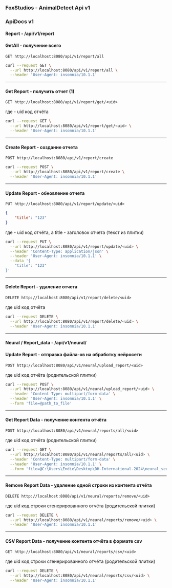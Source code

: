 ### FoxStudios - AnimalDetect Api v1
### ApiDocs v1

#### Report - /api/v1/report


#### GetAll - получение всего

```http request
GET http://localhost:8080/api/v1/report/all
```


```bash
curl --request GET \
  --url http://localhost:8080/api/v1/report/all \
  --header 'User-Agent: insomnia/10.1.1'

```
---
#### Get Report - получить отчет (1)

```http request
GET http://localhost:8080/api/v1/report/get/<uid>
```

где - uid код отчёта

```bash
curl --request GET \
  --url http://localhost:8080/api/v1/report/get/<uid> \
  --header 'User-Agent: insomnia/10.1.1'
```

---

#### Create Report - создание отчета

```http request
POST http://localhost:8080/api/v1/report/create
```

```bash
curl --request POST \
  --url http://localhost:8080/api/v1/report/create \
  --header 'User-Agent: insomnia/10.1.1'
```

---
#### Update Report - обновление отчета

```http request
PUT http://localhost:8080/api/v1/report/update/<uid>
```

```json
{
    "title": "123"
}
```

где - uid код отчёта, а title - заголовок отчета (текст из плитки)

```bash
curl --request PUT \
  --url http://localhost:8080/api/v1/report/update/<uid> \
  --header 'Content-Type: application/json' \
  --header 'User-Agent: insomnia/10.1.1' \
  --data '{
	"title": "123"
}'
```
---

#### Delete Report - удаление отчета
```http request
DELETE http://localhost:8080/api/v1/report/delete/<uid>
```
где uid код отчёта
```bash
curl --request DELETE \
  --url http://localhost:8080/api/v1/report/delete/<uid> \
  --header 'User-Agent: insomnia/10.1.1'
```

---


#### Neural / Report_data - /api/v1/neural/

#### Update Report - отправка файла-ов на обработку нейросети
```http request
POST http://localhost:8080/api/v1/neural/upload_report/<uid>
```

где uid код отчёта (родительской плитки)
```bash
curl --request POST \
  --url http://localhost:8080/api/v1/neural/upload_report/<uid> \
  --header 'Content-Type: multipart/form-data' \
  --header 'User-Agent: insomnia/10.1.1' \
  --form 'file=@path_to_file'
```
---
#### Get Report Data - получение контента отчёта
```http request
POST http://localhost:8080/api/v1/neural/reports/all/<uid>
```

где uid код отчёта (родительской плитки)
```bash
curl --request GET \
  --url http://localhost:8080/api/v1/neural/reports/all/<uid> \
  --header 'Content-Type: multipart/form-data' \
  --header 'User-Agent: insomnia/10.1.1' \
  --form 'file=@C:\Users\Endie\Desktop\DH-International-2024\neural_service_py\images.zip'
```
---
#### Remove Report Data - удаление одной строки из контента отчёта
```http request
DELETE http://localhost:8080/api/v1/neural/reports/remove/<uid>
```

где uid код строки сгенерированного отчёта (родительской плитки)
```bash
curl --request DELETE \
  --url http://localhost:8080/api/v1/neural/reports/remove/<uid> \
  --header 'User-Agent: insomnia/10.1.1'
```
---
#### CSV Report Data - получение контента отчёта в формате csv
```http request
GET http://localhost:8080/api/v1/neural/reports/csv/<uid>
```

где uid код строки сгенерированного отчёта (родительской плитки)
```bash
curl --request DELETE \
  --url http://localhost:8080/api/v1/neural/reports/csv/<uid> \
  --header 'User-Agent: insomnia/10.1.1'
```
